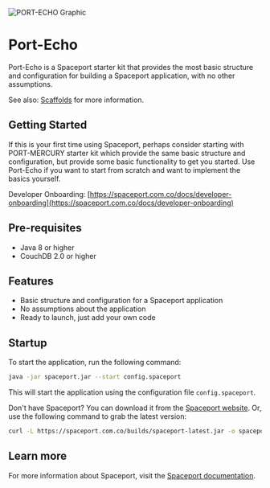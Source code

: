 ![PORT-ECHO Graphic](https://spaceport.com.co/assets/port-echo-graphic.png "PORT-ECHO Graphic")

# Port-Echo
Port-Echo is a Spaceport starter kit that provides the most basic structure and configuration
for building a Spaceport application, with no other assumptions.

See also: [Scaffolds](https://spaceport.com.co/docs/scaffolds#port-echo) for more information.


## Getting Started
If this is your first time using Spaceport, perhaps consider starting with PORT-MERCURY 
starter kit which provide the same basic structure and configuration, but provide some basic 
functionality to get you started. Use Port-Echo if you want to start from scratch and want 
to implement the basics yourself.

Developer Onboarding: [https://spaceport.com.co/docs/developer-onboarding](https://spaceport.com.co/docs/developer-onboarding)


## Pre-requisites
- Java 8 or higher
- CouchDB 2.0 or higher


## Features
- Basic structure and configuration for a Spaceport application
- No assumptions about the application
- Ready to launch, just add your own code


## Startup
To start the application, run the following command:

```bash
java -jar spaceport.jar --start config.spaceport
```

This will start the application using the configuration file `config.spaceport`.

Don't have Spaceport? You can download it from the [Spaceport website](https://spaceport.com.co/builds/). Or, use
the following command to grab the latest version:

```bash 
curl -L https://spaceport.com.co/builds/spaceport-latest.jar -o spaceport.jar
```


## Learn more
For more information about Spaceport, visit the [Spaceport documentation](https://spaceport.com.co/docs).
